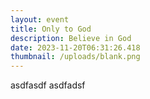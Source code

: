 ```yaml
---
layout: event
title: Only to God
description: Believe in God
date: 2023-11-20T06:31:26.418
thumbnail: /uploads/blank.png
---
```

asdfasdf asdfadsf 
